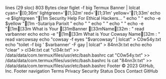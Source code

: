  lines (29 sloc)  803 Bytes
clear
figlet -f big Termux Banner | lolcat
cyan='[0;36m'
lightgreen='[1;32m'
red='[1;31m'
yellow='[1;33m'
echo -e $lightgreen "[1m                Security Help For Ethical Hackers... "
echo " "
echo -e $yellow "[1m                         -Sutariya Parixit "
echo " "
echo " "
echo " "
echo -e "[1m[33m
What is Your [31mBanner [33mName[32m :
"
read varbanner
echo
echo -e "[1m[33m
What is Your Cowsay Name[32m :
 "
read varcowsay
echo  "cowsay -f eyes "$varcowsay" | lolcat" > C0w54y.txt
echo "toilet -f big ' $varbanner' -F gay | lolcat" > 84nn3r.txt
echo
echo "clear" > cl34r.txt
cat "cl34r.txt" >> /data/data/com.termux/files/usr/etc/bash.bashrc
cat "C0w54y.txt" >> /data/data/com.termux/files/usr/etc/bash.bashrc
ls
cat "84nn3r.txt" >> /data/data/com.termux/files/usr/etc/bash.bashrc
Footer
© 2023 GitHub, Inc.
Footer navigation
Terms
Privacy
Security
Status
Docs
Contact GitHub
